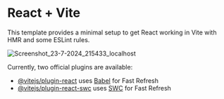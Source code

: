 # React + Vite

This template provides a minimal setup to get React working in Vite with HMR and some ESLint rules.

![Screenshot_23-7-2024_215433_localhost](https://github.com/user-attachments/assets/c13a4f93-37ff-4c2e-bb5d-dc4a931a1ef2)



Currently, two official plugins are available:

- [@vitejs/plugin-react](https://github.com/vitejs/vite-plugin-react/blob/main/packages/plugin-react/README.md) uses [Babel](https://babeljs.io/) for Fast Refresh
- [@vitejs/plugin-react-swc](https://github.com/vitejs/vite-plugin-react-swc) uses [SWC](https://swc.rs/) for Fast Refresh
